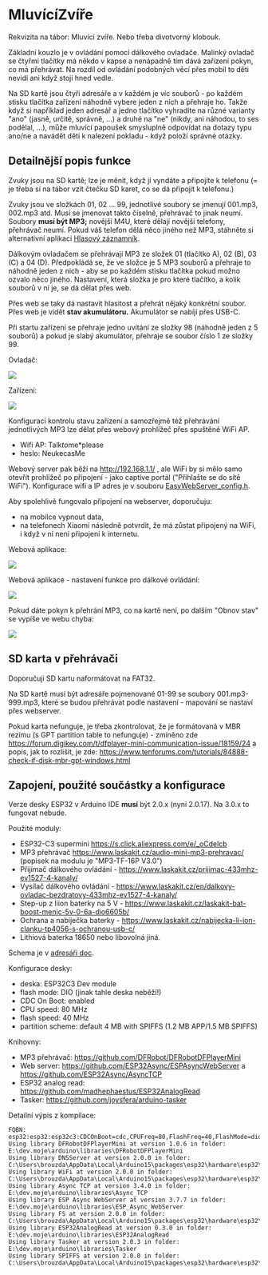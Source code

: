 # MluvícíZvíře

Rekvizita na tábor: Mluvící zvíře. Nebo třeba divotvorný klobouk.

Základní kouzlo je v ovládání pomocí dálkového ovladače. Malinký ovladač se čtyřmi tlačítky má někdo v kapse a nenápadně tím dává zařízení pokyn, co má přehrávat. Na rozdíl od ovládání podobných věcí přes mobil to děti nevidí ani když stojí hned vedle. 

Na SD kartě jsou čtyři adresáře a v každém je víc souborů - po každém stisku tlačítka zařízení náhodně vybere jeden z nich a přehraje ho. Takže když si například jeden adresář a jedno tlačítko vyhradíte na různé varianty "ano" (jasně, určitě, správně, ...) a druhé na "ne" (nikdy, ani náhodou, to ses podělal, ...), může mluvící papoušek smysluplně odpovídat na dotazy typu ano/ne a navádět děti k nalezení pokladu - když položí správné otázky.

## Detailnější popis funkce

Zvuky jsou na SD kartě; lze je měnit, když jí vyndáte a připojíte k telefonu (= je třeba si na tábor vzít čtečku SD karet, co se dá připojit k telefonu.)

Zvuky jsou ve složkách 01, 02 … 99, jednotlivé soubory se jmenují 001.mp3, 002.mp3 atd. Musí se jmenovat takto číselně, přehrávač to jinak neumí. 
Soubory **musí být MP3;** novější M4U, které dělají novější telefony, přehrávač neumí. Pokud váš telefon dělá něco jiného než MP3, stáhněte si alternativní aplikaci [Hlasový záznamník](https://play.google.com/store/apps/details?id=com.media.bestrecorder.audiorecorder).

Dálkovým ovladačem se přehrávají MP3 ze složek 01 (tlačítko A), 02 (B), 03 (C) a 04 (D).
Předpokládá se, že ve složce je 5 MP3 souborů a přehraje to náhodně jeden z nich - aby se po každém stisku tlačítka pokud možno ozvalo něco jiného.
Nastavení, která složka je pro které tlačítko, a kolik souborů v ní je, se dá dělat přes web.
				
Přes web se taky dá nastavit hlasitost a přehrát nějaký konkrétní soubor. Přes web je vidět **stav akumulátoru.** Akumulátor se nabíjí přes USB-C.

Při startu zařízení se přehraje jedno uvítání ze složky 98 (náhodně jeden z 5 souborů)
a pokud je slabý akumulátor, přehraje se soubor číslo 1 ze složky 99.


Ovladač: 

![](/doc/ovladac.jpg) 

Zařízení:

![](/doc/montaz2.jpg) 

Konfiguraci kontrolu stavu zařízení a samozřejmě též přehrávání jednotlivých MP3 lze dělat přes webový prohlížeč přes spuštěné WiFi AP.
* Wifi AP: Talk*to*me*please
* heslo: NeukecasMe

Webový server pak běží na http://192.168.1.1/ , ale WiFi by si mělo samo otevřít prohlížeč po připojení - jako captive portál ("Přihlašte se do sítě WiFi").
Konfigurace wifi a IP adres je v souboru [EasyWebServer_config.h](/MluviciZvire/EasyWebServer_config.h).

Aby spolehlivě fungovalo připojení na webserver, doporučuju:
* na mobilce vypnout data,
* na telefonech Xiaomi následně potvrdit, že má zůstat připojený na WiFi, i když v ní není připojení k internetu.

Webová aplikace:

![](/doc/web-prehravani.png) 

Webová aplikace - nastavení funkce pro dálkové ovládání:

![](/doc/web-nastaveni.png) 

Pokud dáte pokyn k přehrání MP3, co na kartě není, po dalším "Obnov stav" se vypíše ve webu chyba:

![](/doc/web-chyba.png) 


## SD karta v přehrávači

Doporučuji SD kartu naformátovat na FAT32.

Na SD kartě musí být adresáře pojmenované 01-99 se soubory 001.mp3-999.mp3, které se budou přehrávat podle nastavení - mapování se nastaví přes webserver.

Pokud karta nefunguje, je třeba zkontrolovat, že je formátovaná v MBR rezimu (s GPT partition table to nefunguje) - zmíněno zde 
https://forum.digikey.com/t/dfplayer-mini-communication-issue/18159/24 a popis, jak to rozlišit, je zde: https://www.tenforums.com/tutorials/84888-check-if-disk-mbr-gpt-windows.html



## Zapojení, použité součástky a konfigurace

Verze desky ESP32 v Arduino IDE **musí** být 2.0.x (nyní 2.0.17). Na 3.0.x to fungovat nebude.

Použité moduly:
* ESP32-C3 supermini https://s.click.aliexpress.com/e/_oCdelcb
* MP3 přehrávač https://www.laskakit.cz/audio-mini-mp3-prehravac/ (popisek na modulu je "MP3-TF-16P V3.0")
* Přijímač dálkového ovládání - https://www.laskakit.cz/prijimac-433mhz-ev1527-4-kanaly/ 
* Vysílač dálkového ovládání - https://www.laskakit.cz/en/dalkovy-ovladac-bezdratovy-433mhz-ev1527-4-kanaly/
* Step-up z liion baterky na 5 V - https://www.laskakit.cz/laskakit-bat-boost-menic-5v-0-6a-dio6605b/
* Ochrana a nabíječka baterky - https://www.laskakit.cz/nabijecka-li-ion-clanku-tp4056-s-ochranou-usb-c/
* Lithiová baterka 18650 nebo libovolná jiná.

Schema je v [adresáři doc](/doc/schema.svg).

Konfigurace desky:
* deska: ESP32C3 Dev module
* flash mode: DIO (jinak tahle deska neběží!)
* CDC On Boot: enabled
* CPU speed: 80 MHz
* flash speed: 40 MHz
* partition scheme: default 4 MB with SPIFFS (1.2 MB APP/1.5 MB SPIFFS)

Knihovny:
* MP3 přehrávač: https://github.com/DFRobot/DFRobotDFPlayerMini
* Web server: https://github.com/ESP32Async/ESPAsyncWebServer a  https://github.com/ESP32Async/AsyncTCP 
* ESP32 analog read: https://github.com/madhephaestus/ESP32AnalogRead
* Tasker: https://github.com/joysfera/arduino-tasker

Detailní výpis z kompilace:
```
FQBN: esp32:esp32:esp32c3:CDCOnBoot=cdc,CPUFreq=80,FlashFreq=40,FlashMode=dio 
Using library DFRobotDFPlayerMini at version 1.0.6 in folder: E:\dev.moje\arduino\libraries\DFRobotDFPlayerMini 
Using library DNSServer at version 2.0.0 in folder: C:\Users\brouzda\AppData\Local\Arduino15\packages\esp32\hardware\esp32\2.0.17\libraries\DNSServer 
Using library WiFi at version 2.0.0 in folder: C:\Users\brouzda\AppData\Local\Arduino15\packages\esp32\hardware\esp32\2.0.17\libraries\WiFi 
Using library Async TCP at version 3.4.0 in folder: E:\dev.moje\arduino\libraries\Async_TCP 
Using library ESP Async WebServer at version 3.7.7 in folder: E:\dev.moje\arduino\libraries\ESP_Async_WebServer 
Using library FS at version 2.0.0 in folder: C:\Users\brouzda\AppData\Local\Arduino15\packages\esp32\hardware\esp32\2.0.17\libraries\FS 
Using library ESP32AnalogRead at version 0.3.0 in folder: E:\dev.moje\arduino\libraries\ESP32AnalogRead 
Using library Tasker at version 2.0.3 in folder: E:\dev.moje\arduino\libraries\Tasker 
Using library SPIFFS at version 2.0.0 in folder: C:\Users\brouzda\AppData\Local\Arduino15\packages\esp32\hardware\esp32\2.0.17\libraries\SPIFFS 
```

